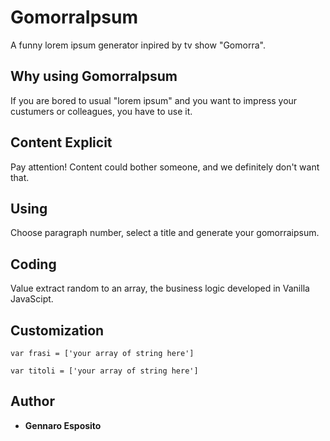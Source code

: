 # GomorraIpsum

A funny lorem ipsum generator inpired by tv show "Gomorra".

## Why using GomorraIpsum

If you are bored to usual "lorem ipsum" and you want to impress your custumers or colleagues, you have to use it.

## Content Explicit

Pay attention! Content could bother someone, and we definitely don't want that.

## Using

Choose paragraph number, select a title and generate your gomorraipsum.

## Coding
 Value extract random to an array, the business logic developed in Vanilla JavaScipt.
 
 ## Customization

```
var frasi = ['your array of string here']
```

```
var titoli = ['your array of string here']
```
## Author

* **Gennaro Esposito** 

